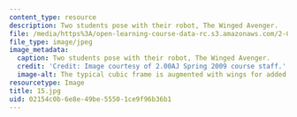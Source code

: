 ```yaml
---
content_type: resource
description: Two students pose with their robot, The Winged Avenger.
file: /media/https%3A/open-learning-course-data-rc.s3.amazonaws.com/2-00aj-exploring-sea-space-earth-fundamentals-of-engineering-design-spring-2009/02154c0b6e8e49be55501ce9f96b36b1_15.jpg
file_type: image/jpeg
image_metadata:
  caption: Two students pose with their robot, The Winged Avenger.
  credit: 'Credit: Image courtesy of 2.00AJ Spring 2009 course staff.'
  image-alt: The typical cubic frame is augmented with wings for added stability.
resourcetype: Image
title: 15.jpg
uid: 02154c0b-6e8e-49be-5550-1ce9f96b36b1
---
```

